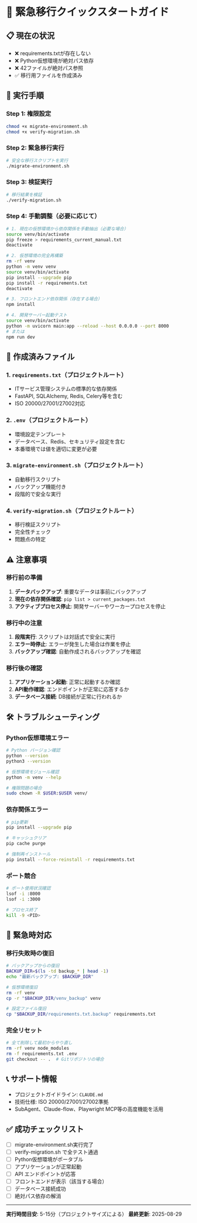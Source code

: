 # 🚀 緊急移行クイックスタートガイド

## 📋 現在の状況
- ❌ requirements.txtが存在しない
- ❌ Python仮想環境が絶対パス依存
- ❌ 42ファイルが絶対パス参照
- ✅ 移行用ファイルを作成済み

## 🔧 実行手順

### Step 1: 権限設定
```bash
chmod +x migrate-environment.sh
chmod +x verify-migration.sh
```

### Step 2: 緊急移行実行
```bash
# 安全な移行スクリプトを実行
./migrate-environment.sh
```

### Step 3: 検証実行
```bash
# 移行結果を検証
./verify-migration.sh
```

### Step 4: 手動調整（必要に応じて）
```bash
# 1. 現在の仮想環境から依存関係を手動抽出（必要な場合）
source venv/bin/activate
pip freeze > requirements_current_manual.txt
deactivate

# 2. 仮想環境の完全再構築
rm -rf venv
python -m venv venv
source venv/bin/activate
pip install --upgrade pip
pip install -r requirements.txt
deactivate

# 3. フロントエンド依存関係（存在する場合）
npm install

# 4. 開発サーバー起動テスト
source venv/bin/activate
python -m uvicorn main:app --reload --host 0.0.0.0 --port 8000
# または
npm run dev
```

## 📁 作成済みファイル

### 1. `requirements.txt`（プロジェクトルート）
- ITサービス管理システムの標準的な依存関係
- FastAPI, SQLAlchemy, Redis, Celery等を含む
- ISO 20000/27001/27002対応

### 2. `.env`（プロジェクトルート）
- 環境設定テンプレート
- データベース、Redis、セキュリティ設定を含む
- 本番環境では値を適切に変更が必要

### 3. `migrate-environment.sh`（プロジェクトルート）
- 自動移行スクリプト
- バックアップ機能付き
- 段階的で安全な実行

### 4. `verify-migration.sh`（プロジェクトルート）
- 移行検証スクリプト
- 完全性チェック
- 問題点の特定

## ⚠️ 注意事項

### 移行前の準備
1. **データバックアップ**: 重要なデータは事前にバックアップ
2. **現在の依存関係確認**: `pip list > current_packages.txt`
3. **アクティブプロセス停止**: 開発サーバーやワーカープロセスを停止

### 移行中の注意
1. **段階実行**: スクリプトは対話式で安全に実行
2. **エラー時停止**: エラーが発生した場合は作業を停止
3. **バックアップ確認**: 自動作成されるバックアップを確認

### 移行後の確認
1. **アプリケーション起動**: 正常に起動するか確認
2. **API動作確認**: エンドポイントが正常に応答するか
3. **データベース接続**: DB接続が正常に行われるか

## 🛠️ トラブルシューティング

### Python仮想環境エラー
```bash
# Python バージョン確認
python --version
python3 --version

# 仮想環境モジュール確認
python -m venv --help

# 権限問題の場合
sudo chown -R $USER:$USER venv/
```

### 依存関係エラー
```bash
# pip更新
pip install --upgrade pip

# キャッシュクリア
pip cache purge

# 強制再インストール
pip install --force-reinstall -r requirements.txt
```

### ポート競合
```bash
# ポート使用状況確認
lsof -i :8000
lsof -i :3000

# プロセス終了
kill -9 <PID>
```

## 🚨 緊急時対応

### 移行失敗時の復旧
```bash
# バックアップからの復旧
BACKUP_DIR=$(ls -td backup_* | head -1)
echo "最新バックアップ: $BACKUP_DIR"

# 仮想環境復旧
rm -rf venv
cp -r "$BACKUP_DIR/venv_backup" venv

# 設定ファイル復旧
cp "$BACKUP_DIR/requirements.txt.backup" requirements.txt
```

### 完全リセット
```bash
# 全て削除して最初からやり直し
rm -rf venv node_modules
rm -f requirements.txt .env
git checkout -- .  # Gitリポジトリの場合
```

## 📞 サポート情報
- プロジェクトガイドライン: `CLAUDE.md`
- 技術仕様: ISO 20000/27001/27002準拠
- SubAgent、Claude-flow、Playwright MCP等の高度機能を活用

## ✅ 成功チェックリスト
- [ ] migrate-environment.sh実行完了
- [ ] verify-migration.sh で全テスト通過
- [ ] Python仮想環境がポータブル
- [ ] アプリケーションが正常起動
- [ ] API エンドポイントが応答
- [ ] フロントエンドが表示（該当する場合）
- [ ] データベース接続成功
- [ ] 絶対パス依存の解消

---
**実行時間目安**: 5-15分（プロジェクトサイズによる）
**最終更新**: 2025-08-29
